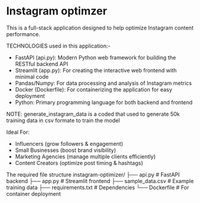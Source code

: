 # Instagram optimzer
This is a full-stack application designed to help optimize Instagram content performance.

TECHNOLOGIES used in this application:-
- FastAPI (api.py): Modern Python web framework for building the RESTful backend API
- Streamlit (app.py): For creating the interactive web frontend with minimal code
- Pandas/Numpy: For data processing and analysis of Instagram metrics
- Docker (Dockerfile): For containerizing the application for easy deployment
- Python: Primary programming language for both backend and frontend

NOTE: generate_instagram_data is a coded that used to generate 50k training data in csv formate to train the model

Ideal For:
- Influencers (grow followers & engagement)
- Small Businesses (boost brand visibility)
- Marketing Agencies (manage multiple clients efficiently)
- Content Creators (optimize post timing & hashtags)

The required file structure 
instagram-optimizer/
├── api.py            # FastAPI backend
├── app.py            # Streamlit frontend
├── sample_data.csv   # Example training data
├── requirements.txt  # Dependencies
└── Dockerfile        # For container deployment
